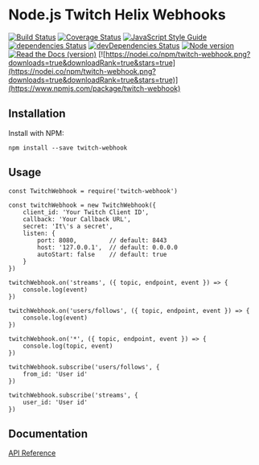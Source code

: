 # Node.js Twitch Helix Webhooks

[![Build Status](https://travis-ci.org/true-dubach/node-twitch-webhook.svg?branch=master)](https://travis-ci.org/true-dubach/node-twitch-webhook)
[![Coverage Status](https://coveralls.io/repos/github/true-dubach/node-twitch-webhook/badge.svg?branch=master)](https://coveralls.io/github/true-dubach/node-twitch-webhook?branch=master)
[![JavaScript Style Guide](https://img.shields.io/badge/code_style-standard-brightgreen.svg)](https://standardjs.com)
[![dependencies Status](https://david-dm.org/true-dubach/node-twitch-webhook/status.svg)](https://david-dm.org/true-dubach/node-twitch-webhook)
[![devDependencies Status](https://david-dm.org/true-dubach/node-twitch-webhook/dev-status.svg)](https://david-dm.org/true-dubach/node-twitch-webhook?type=dev)
[![Node version](https://img.shields.io/node/v/twitch-webhook.svg?style=flat)](http://nodejs.org/download/)
[![Read the Docs (version)](https://img.shields.io/readthedocs/pip/stable.svg)](https://true-dubach.github.io/node-twitch-webhook/)
[![https://nodei.co/npm/twitch-webhook.png?downloads=true&downloadRank=true&stars=true](https://nodei.co/npm/twitch-webhook.png?downloads=true&downloadRank=true&stars=true)](https://www.npmjs.com/package/twitch-webhook)

## Installation

Install with NPM:

`npm install --save twitch-webhook`

## Usage

```
const TwitchWebhook = require('twitch-webhook')

const twitchWebhook = new TwitchWebhook({
    client_id: 'Your Twitch Client ID',
    callback: 'Your Callback URL',
    secret: 'It\'s a secret',
    listen: { 
        port: 8080,         // default: 8443
        host: '127.0.0.1',  // default: 0.0.0.0
        autoStart: false    // default: true
    }
})

twitchWebhook.on('streams', ({ topic, endpoint, event }) => {
    console.log(event)
})

twitchWebhook.on('users/follows', ({ topic, endpoint, event }) => {
    console.log(event)
})

twitchWebhook.on('*', ({ topic, endpoint, event }) => {
    console.log(topic, event)
})

twitchWebhook.subscribe('users/follows', {
    from_id: 'User id'
})

twitchWebhook.subscribe('streams', {
    user_id: 'User id'
})
```

## Documentation

<a href="https://true-dubach.github.io/node-twitch-webhook">API Reference</a>
